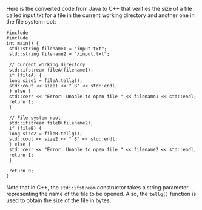 Here is the converted code from Java to C++ that verifies the size of a file called input.txt for a file in the current working directory and another one in the file system root:
```
#include 
#include 
int main() {
 std::string filename1 = "input.txt";
 std::string filename2 = "/input.txt";
 
 // Current working directory
 std::ifstream fileA(filename1);
 if (fileA) {
 long size1 = fileA.tellg();
 std::cout << size1 << " B" << std::endl;
 } else {
 std::cerr << "Error: Unable to open file " << filename1 << std::endl;
 return 1;
 }
 
 // File system root
 std::ifstream fileB(filename2);
 if (fileB) {
 long size2 = fileB.tellg();
 std::cout << size2 << " B" << std::endl;
 } else {
 std::cerr << "Error: Unable to open file " << filename2 << std::endl;
 return 1;
 }
 
 return 0;
}
``` 
Note that in C++, the `std::ifstream` constructor takes a string parameter representing the name of the file to be opened. Also, the `tellg()` function is used to obtain the size of the file in bytes.

